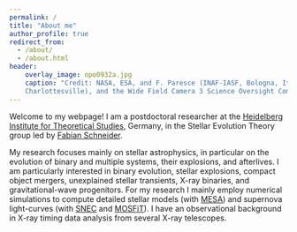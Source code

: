 ```yaml
---
permalink: /
title: "About me"
author_profile: true
redirect_from: 
  - /about/
  - /about.html
header:
    overlay_image: opo0932a.jpg
    caption: "Credit: NASA, ESA, and F. Paresce (INAF-IASF, Bologna, Italy), R. O'Connell (University of Virginia, 
    Charlottesville), and the Wide Field Camera 3 Science Oversight Committee"
---
```


Welcome to my webpage! I am a postdoctoral researcher at the 
[Heidelberg Institute for Theoretical Studies](https://www.h-its.org/), Germany, in the Stellar Evolution Theory
group led by [Fabian Schneider](https://www.fabian-schneider.com/).
 
My research focuses mainly on stellar astrophysics, in particular on the evolution of binary and multiple systems, their explosions, and afterlives. I am particularly 
interested in binary evolution, stellar explosions, compact object mergers, unexplained stellar transients, X-ray binaries, and gravitational-wave progenitors. 
For my research I mainly employ numerical simulations to compute detailed stellar models (with [MESA](http://mesa.sourceforge.net/)) and 
supernova light-curves (with [SNEC](https://stellarcollapse.org/SNEC) 
and [MOSFiT](https://mosfit.readthedocs.io/en/latest/#)). I have an observational background in X-ray timing data analysis from several X-ray telescopes.


 
 
 
 
 